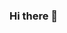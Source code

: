 ### Hi there 👋

<!--
**Harshal73/Harshal73** is a ✨ _special_ ✨ repository because its `README.md` (this file) appears on your GitHub profile.

Here are some ideas to get you started:

- 🔭 I’m currently working on quantitative finance projects
- 🌱 I’m currently learning financial engineering
- 👯 I’m looking to collaborate on projects
- 🤔 I’m looking for help with quant devs.
- 📫 How to reach me: harshaljh73@gmail.com
- ⚡ Fun fact: food addict...

